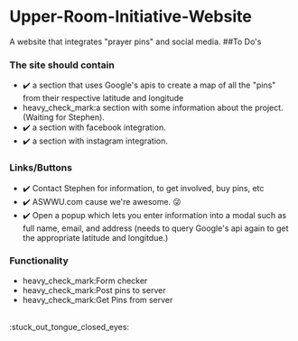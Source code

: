 # Upper-Room-Initiative-Website
A website that integrates "prayer pins" and social media. 
##To Do's
### The site should contain
* :heavy_check_mark: a section that uses Google's apis to create a map of all the "pins" from their respective latitude and longitude
* heavy_check_mark:a section with some information about the project.(Waiting for Stephen).
* :heavy_check_mark: a section with facebook integration.
* :heavy_check_mark: a section with instagram integration.

### Links/Buttons
* :heavy_check_mark: Contact Stephen for information, to get involved, buy pins, etc
* :heavy_check_mark: ASWWU.com cause we're awesome. :stuck_out_tongue_winking_eye:
* :heavy_check_mark: Open a popup which lets you enter information into a modal such as full name, email, and address (needs to query Google's api again to get the appropriate latitude and longitdue.)

### Functionality
* heavy_check_mark:Form checker
* heavy_check_mark:Post pins to server 
* heavy_check_mark:Get Pins from server
<br>
:stuck_out_tongue_closed_eyes: 
